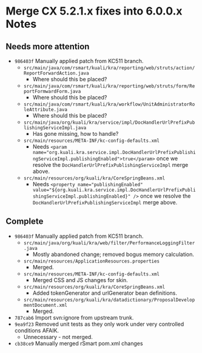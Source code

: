 Merge CX 5.2.1.x fixes into 6.0.0.x Notes
=========================================

Needs more attention
--------------------
* `986403f` Manually applied patch from KC511 branch.
  * `src/main/java/com/rsmart/kuali/kra/reporting/web/struts/action/ReportForwardAction.java`
    * Where should this be placed?
  * `src/main/java/com/rsmart/kuali/kra/reporting/web/struts/form/ReportFormwardForm.java`
    * Where should this be placed?
  * `src/main/java/com/rsmart/kuali/kra/workflow/UnitAdministratorRoleAttribute.java`
    * Where should this be placed?
  * `src/main/java/org/kuali/kra/service/impl/DocHandlerUrlPrefixPublishingServiceImpl.java`
    * Has gone missing, how to handle?
  * `src/main/resources/META-INF/kc-config-defaults.xml`
    * Needs `<param name="org.kuali.kra.service.impl.DocHandlerUrlPrefixPublishingServiceImpl.publishingEnabled">true</param>` once we resolve the `DocHandlerUrlPrefixPublishingServiceImpl` merge above.
  * `src/main/resources/org/kuali/kra/CoreSpringBeans.xml`
    * Needs `<property name="publishingEnabled" value="${org.kuali.kra.service.impl.DocHandlerUrlPrefixPublishingServiceImpl.publishingEnabled}" />` once we resolve the `DocHandlerUrlPrefixPublishingServiceImpl` merge above.


Complete
--------

* `986403f` Manually applied patch from KC511 branch.
  * `src/main/java/org/kuali/kra/web/filter/PerformanceLoggingFilter.java`
    * Mostly abandoned change; removed bogus memory calculation.
  * `src/main/resources/ApplicationResources.properties`
    * Merged.
  * `src/main/resources/META-INF/kc-config-defaults.xml`
    * Merged CSS and JS changes for skin.
  * `src/main/resources/org/kuali/kra/CoreSpringBeans.xml`
    * Added tokenGenerator and urlGenerator bean definitions.
  * `src/main/resources/org/kuali/kra/datadictionary/ProposalDevelopmentDocument.xml`
    * Merged.
* `787cab6` Import svn:ignore from upstream trunk.
* `9ea9f23` Removed unit tests as they only work under very controlled conditions AFAIK.
  * Unnecessary - not merged.
* `cb38ce9` Manually merged rSmart pom.xml changes
